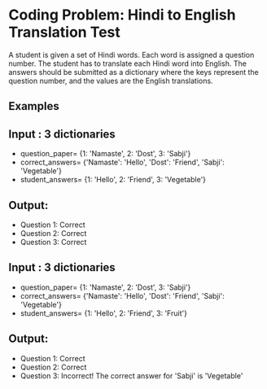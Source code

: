 # Coding Problem: Hindi to English Translation Test

A student is given a set of Hindi words. Each word is assigned a question number. The student has to translate each Hindi word into English.
The answers should be submitted as a dictionary where the keys represent the question number, and the values are the English translations. 

## Examples

## Input : 3 dictionaries
- question_paper= {1: 'Namaste', 2: 'Dost', 3: 'Sabji'}
- correct_answers= {'Namaste': 'Hello', 'Dost': 'Friend', 'Sabji': 'Vegetable'}
- student_answers= {1: 'Hello', 2: 'Friend', 3: 'Vegetable'}

## Output:
- Question 1: Correct
- Question 2: Correct
- Question 3: Correct

## Input : 3 dictionaries
- question_paper= {1: 'Namaste', 2: 'Dost', 3: 'Sabji'}
- correct_answers= {'Namaste': 'Hello', 'Dost': 'Friend', 'Sabji': 'Vegetable'}
- student_answers= {1: 'Hello', 2: 'Friend', 3: 'Fruit'}

## Output:
- Question 1: Correct
- Question 2: Correct
- Question 3: Incorrect! The correct answer for 'Sabji' is 'Vegetable'
